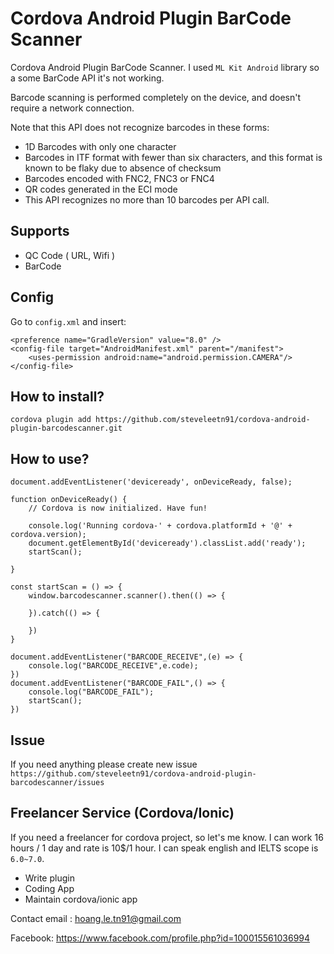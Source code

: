 # Cordova Android Plugin BarCode Scanner
Cordova Android Plugin BarCode Scanner. I used `ML Kit Android` library so a some BarCode API it's not working.

Barcode scanning is performed completely on the device, and doesn't require a network connection.

Note that this API does not recognize barcodes in these forms:

- 1D Barcodes with only one character
- Barcodes in ITF format with fewer than six characters, and this format is known to be flaky due to absence of checksum
- Barcodes encoded with FNC2, FNC3 or FNC4
- QR codes generated in the ECI mode
- This API recognizes no more than 10 barcodes per API call.

## Supports

- QC Code ( URL, Wifi )
- BarCode

## Config

Go to `config.xml` and insert:

    <preference name="GradleVersion" value="8.0" />
    <config-file target="AndroidManifest.xml" parent="/manifest">
        <uses-permission android:name="android.permission.CAMERA"/>
    </config-file>

## How to install? 

    cordova plugin add https://github.com/steveleetn91/cordova-android-plugin-barcodescanner.git

## How to use? 
    
    document.addEventListener('deviceready', onDeviceReady, false);

    function onDeviceReady() {
        // Cordova is now initialized. Have fun!

        console.log('Running cordova-' + cordova.platformId + '@' + cordova.version);
        document.getElementById('deviceready').classList.add('ready');
        startScan();

    }

    const startScan = () => {
        window.barcodescanner.scanner().then(() => {
            
        }).catch(() => {

        })
    }

    document.addEventListener("BARCODE_RECEIVE",(e) => {
        console.log("BARCODE_RECEIVE",e.code);
    })
    document.addEventListener("BARCODE_FAIL",() => {
        console.log("BARCODE_FAIL");
        startScan();
    })

## Issue 

If you need anything please create new issue `https://github.com/steveleetn91/cordova-android-plugin-barcodescanner/issues`

## Freelancer Service (Cordova/Ionic)

If you need a freelancer for cordova project, so let's me know. I can work 16 hours / 1 day and rate is 10$/1 hour. I can speak english and IELTS scope is `6.0~7.0`.

 - Write plugin 
 - Coding App 
 - Maintain cordova/ionic app 

Contact email : hoang.le.tn91@gmail.com

Facebook: https://www.facebook.com/profile.php?id=100015561036994